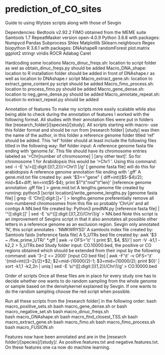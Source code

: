 # prediction_of_CO_sites
Guide to using Wytzes scripts along with those of Sevgin

Dependencies:
Bedtools v2.92.2
FIMO obtained from the MEME suite
Samtools 1.7
RepeatMasker version open-4.0.9
Python 3.6.8 with packages:
	Numpycd 
	Pandas
	Subprocess
	Shlex
	Matplotlib
	Sklearn.neighbours
	Regex
	biopython
R 3.6.1	with packages:
	DNAshapeR
	randomForest
	plot.matrix
	ggplot2
	stringr
	viridis
	ROCR
	Adabag
	Caret

Hardcoding some locations
Macro_dinuc_freqs.sh: location to script folder as wel as obtain_dinuc_freqs.py should be added
Macro_DNA_shape: location to R installation folder should be added in front of DNAshape.r as well as location to DNAshape.r script
Macro_extract_gene.sh: location to extract_gene_content.py script should be added
Macro_fimo_process.sh: location to process_fimo.py should be added
Macro_gene_dense.sh: location to neg_gene_dense.py should be added 
Macro_annotate_repeat.sh: location to extract_repeat.py should be added

Annotation of features
To make my scripts more easily scalable while also being able to check during the annotation of features I worked with the following format. 
All studies with their annotation files were put in folders like [research_folder]/[species]/[study].
All scripts starting with macro- use this folder format and should be run from [research folder]
[study] was then the name of the author, in this folder a reference genome folder titled ‘ref’ should be added. This ‘ref’ folder should at least include the following files titled in the following way:
Ref folder input:
A reference genome fasta file ending with ‘genome.fa’. This file should have its chromosome entries labeled as ‘>Chr[number of chromosome] | [any other text]’. So for chromosome 1 for Arabidopsis this would be ‘>Chr1 ’.
Using this command:
sed -i -E 's/>([[:digit:]]{1,2})/>Chr\1   |/g' [ genome fasta file]
will do this for arabidopsis
A reference genome annotation file ending with ‘.gff’
A gene.mid.txt file created by:
awk '$3=="gene" { diff=int(($5-$4)/2); mid=$4+diff; len=int($5-$4); print $1"\t"mid"\t"len}' [reference genome annotation .gff file ] > gene.mid.txt
A lengths.genome file created by running: 
python3 [script location]/write_genome_lengths.py [genome fasta file] | grep -E ‘Chr[[:digit:]]+’ |  > lengths.genome
preferentially remove all non-numbered chromosomes from this file so probably ‘ChrUn’ and all contigs
A NN.bed file created by:
Python3 predNN.py [reference fasta file] | '^[[:digit:]]'  | sed -E 's/^([[:digit:]]{1,2})/Chr\1/g' > NN.bed
Note this script is an improvement of Sevgins script in that it also annotates all possible other letters in a reference genome as an exclusion region. Sevgin only annotated ‘N’, this script annotates : ‘NMKWRYSD’
A samtools index file created by:
Samtools faidx [reference fasta file]
A 5_UTRs bed file created by:
awk '$3 ~ /five_prime_UTR/' *.gff | awk -v OFS='\t' '{ print $1, $4, $5}'| sort -V -k1,1 -k2,2   > 5_UTRs.bed
Study folder input:
CO.10000.bed, the positive or CO regions obtained which should be extended from their input by the following command:
awk '$3-$2 <= 2000' [input CO bed file] | awk -F'\t' -v OFS='\t' '{mid=int(($3-$2)/2)+$2; $2=mid-(10000/2)-1; $3=mid+(10000/2); print $0}' | sort -k1,1 -k2,2n | uniq | sed -E ‘s/^([[:digit:]]{1,2})/Chr\1/g’ > CO.10000.bed

Order of scripts
Once all these files are in place for every study one has to decide whether one wants to do random sampling from the whole genome or sample based on the densitykernel explained by Sevgin. If one wants to do the random sampling choose the red script when possible.

Run all these scripts from the [research folder] in the following order:
bash macro_positive_sets.sh
bash macro_gene_dense.sh or bash macro_negative_set.sh
bash macro_dinuc_freqs.sh		
bash macro_DNAshape.sh
bash macro_find_closest_TSS.sh
bash macro_extract_gene.sh
bash macro_fimo.sh
bash macro_fimo_process.sh
bash macro_FUSION.sh

Features now have been annotated and are in the [research folder]/[species]/[study]/.
As positive.features.txt and negative.features.txt. On these features one ca now do machine learning.
